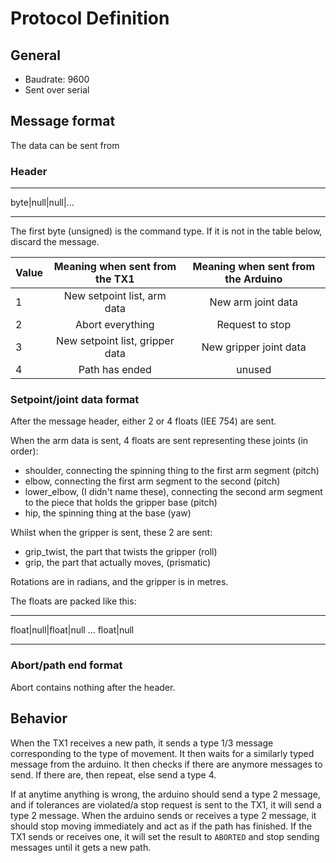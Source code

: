 # Protocol Definition
## General

* Baudrate: 9600
* Sent over serial

## Message format

The data can be sent from

### Header

---
byte|null|null|...

---

The first byte (unsigned) is the command type. If it is not in the table below, discard the message.

| Value | Meaning when sent from the TX1 | Meaning when sent from the Arduino |
| --- | :---: | :---: |
| 1 | New setpoint list, arm data | New arm joint data |
| 2 | Abort everything | Request to stop |
| 3 | New setpoint list, gripper data | New gripper joint data |
| 4 | Path has ended | unused

### Setpoint/joint data format

After the message header, either 2 or 4 floats (IEE 754) are sent.

When the arm data is sent, 4 floats are sent representing these joints (in order):

* shoulder, connecting the spinning thing to the first arm segment (pitch)
* elbow, connecting the first arm segment to the second (pitch)
* lower_elbow, (I didn't name these), connecting the second arm segment to the piece that holds the gripper base (pitch) 
* hip, the spinning thing at the base (yaw)

Whilst when the gripper is sent, these 2 are sent:

* grip_twist, the part that twists the gripper (roll)
* grip, the part that actually moves, (prismatic)

Rotations are in radians, and the gripper is in metres.

The floats are packed like this:

---
float|null|float|null ... float|null

---

### Abort/path end format
Abort contains nothing after the header.

## Behavior

When the TX1 receives a new path, it sends a type 1/3 message corresponding to the type of movement.
It then waits for a similarly typed message from the arduino. It then checks if there are anymore messages to send.
If there are, then repeat, else send a type 4.

If at anytime anything is wrong, the arduino should send a type 2 message, and if tolerances are violated/a stop request is sent to the TX1,
it will send a type 2 message. When the arduino sends or receives a type 2 message, it should stop moving immediately and act as if the path has finished.
If the TX1 sends or receives one, it will set the result to `ABORTED` and stop sending messages until it gets a new path.
 